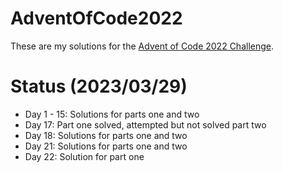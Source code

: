 # AdventOfCode2022

These are my solutions for the [Advent of Code 2022 Challenge](https://adventofcode.com/2022).

# Status (2023/03/29)

* Day 1 - 15: Solutions for parts one and two
* Day 17: Part one solved, attempted but not solved part two
* Day 18: Solutions for parts one and two
* Day 21: Solutions for parts one and two
* Day 22: Solution for part one